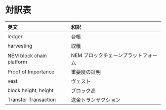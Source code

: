# 対訳表

| 英文                     | 和訳 |
| :--                      | :--  |
| ledger                   | 台帳 |
| harvesting               | 収穫 |
| NEM block chain platform | NEM ブロックチェーンプラットフォーム |
| Proof of Importance | 重要度の証明 |
| vest                | ヴェスト |
| block height, height | ブロック高 |
| Transfer Transaction | 送金トランザクション |
